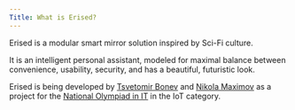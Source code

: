 ```yaml
---
Title: What is Erised?
---
```

Erised is a modular smart mirror solution inspired by Sci-Fi culture.

It is an intelligent personal assistant, modeled for maximal balance between convenience, usability, security, and has a beautiful, futuristic look.

Erised is being developed by [Tsvetomir Bonev](https://github.com/invakid404) and [Nikola Maximov](https://github.com/nikolamaximov) as a project for the [National Olympiad in IT](https://edusoft.fmi.uni-sofia.bg) in the IoT category.
